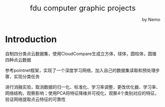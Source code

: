<center><font size = 5>fdu computer graphic projects</font></center>
<p align='right'>by Nemo</p>

# Introduction
自制四分类点云数据集，使用CloudCompare生成立方体，球体，圆柱体，圆锥四种点云数据

参考pointnet框架，实现了一个深度学习网络，加入自己的数据集读取和预处理步骤，实现分类任务

进行消融实验，取消数据的归一化、标准化、学习率调整，更改优化器、学习率、网络结构，观察影响；使用PCA将特征降维并可视化，观察4个类别对应的特征，验证网络提取点云特征的可靠性
